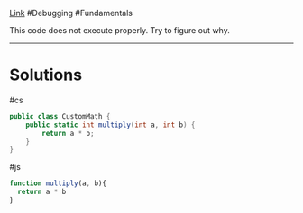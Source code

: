 [Link](https://www.codewars.com/kata/50654ddff44f800200000004) #Debugging #Fundamentals

This code does not execute properly. Try to figure out why.

***
# Solutions
#cs
```cs
public class CustomMath {
    public static int multiply(int a, int b) {
        return a * b;
    }
}
```

#js 
```js
function multiply(a, b){
  return a * b
}
```